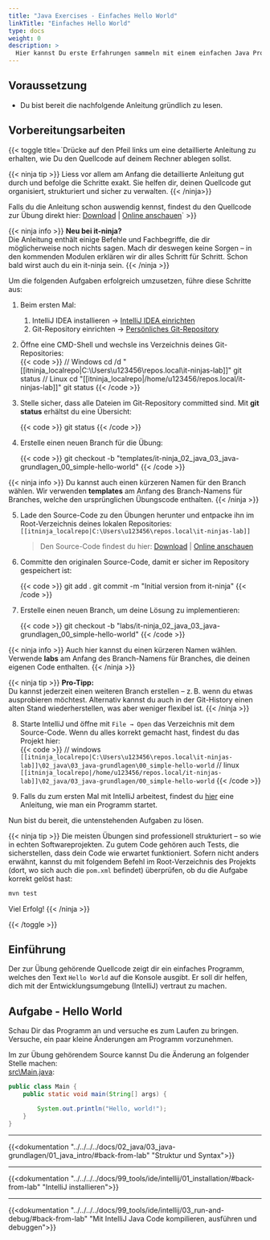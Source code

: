 ```yaml
---
title: "Java Exercises - Einfaches Hello World"
linkTitle: "Einfaches Hello World"
type: docs
weight: 0
description: >
  Hier kannst Du erste Erfahrungen sammeln mit einem einfachen Java Programm
---
```


## Voraussetzung

- Du bist bereit die nachfolgende Anleitung gründlich zu lesen.

## Vorbereitungsarbeiten

{{< toggle title=`Drücke auf den Pfeil links um eine detaillierte Anleitung zu erhalten, wie Du den Quellcode auf deinem
Rechner ablegen sollst.

{{< ninja tip >}}
Liess vor allem am Anfang die detaillierte Anleitung gut durch und befolge die Schritte
exakt. Sie helfen dir, deinen Quellcode gut organisiert, strukturiert und sicher zu verwalten.
{{< /ninja>}}

Falls du die Anleitung schon auswendig kennst, findest du den Quellcode zur Übung direkt hier:
[Download](./it-ninja_02_java_03_java-grundlagen_00_simple-hello-world.zip) | [Online anschauen](./source/)` >}}

{{< ninja info >}}
**Neu bei it-ninja?**  
Die Anleitung enthält einige Befehle und Fachbegriffe, die dir möglicherweise noch nichts sagen. Mach dir deswegen
keine Sorgen – in den kommenden Modulen erklären wir dir alles Schritt für Schritt. Schon bald wirst auch du ein
it-ninja sein.
{{< /ninja >}}

Um die folgenden Aufgaben erfolgreich umzusetzen, führe diese Schritte aus:

1. Beim ersten Mal:

   1. IntelliJ IDEA installieren → [IntelliJ IDEA einrichten](/docs/02_java/02_intellij-einrichten/)
   2. Git-Repository einrichten → [Persönliches Git-Repository](/docs/01_tools/02_personal-bitbucket/)

2. Öffne eine CMD-Shell und wechsle ins Verzeichnis deines Git-Repositories:  
   {{< code >}}
   // Windows
   cd /d "[[itninja_localrepo|C:\Users\u123456\repos.local\it-ninjas-lab]]"
   git status
   // Linux
   cd "[[itninja_localrepo|/home/u123456/repos.local/it-ninjas-lab]]"
   git status
   {{< /code >}}

3. Stelle sicher, dass alle Dateien im Git-Repository committed sind. Mit **git status** erhältst du eine Übersicht:

   {{< code >}}
   git status
   {{< /code >}}

4. Erstelle einen neuen Branch für die Übung:

   {{< code >}}
   git checkout -b "templates/it-ninja_02_java_03_java-grundlagen_00_simple-hello-world"
   {{< /code >}}

{{< ninja info >}}
Du kannst auch einen kürzeren Namen für den Branch wählen. Wir verwenden **templates** am Anfang des Branch-Namens
für Branches, welche den ursprünglichen Übungscode enthalten.
{{< /ninja >}}

5. Lade den Source-Code zu den Übungen herunter und entpacke ihn im Root-Verzeichnis deines lokalen Repositories:  
   `[[itninja_localrepo|C:\Users\u123456\repos.local\it-ninjas-lab]]`

   > Den Source-Code findest du hier: [Download](./it-ninja_02_java_03_java-grundlagen_00_simple-hello-world.zip) | [Online anschauen](./source/)

6. Committe den originalen Source-Code, damit er sicher im Repository gespeichert ist:

   {{< code >}}
   git add .
   git commit -m "Initial version from it-ninja"
   {{< /code >}}

7. Erstelle einen neuen Branch, um deine Lösung zu implementieren:

   {{< code >}}
   git checkout -b "labs/it-ninja_02_java_03_java-grundlagen_00_simple-hello-world"
   {{< /code >}}

{{< ninja info >}}
Auch hier kannst du einen kürzeren Namen wählen. Verwende **labs** am Anfang des Branch-Namens für Branches, die
deinen eigenen Code enthalten.
{{< /ninja >}}

{{< ninja tip >}}
**Pro-Tipp:**  
Du kannst jederzeit einen weiteren Branch erstellen – z. B. wenn du etwas ausprobieren möchtest. Alternativ kannst
du auch in der Git-History einen alten Stand wiederherstellen, was aber weniger flexibel ist.
{{< /ninja >}}

8. Starte IntelliJ und öffne mit `File → Open` das Verzeichnis mit dem Source-Code. Wenn du alles korrekt gemacht
   hast, findest du das Projekt hier:  
   {{< code >}}
   // windows
   `[[itninja_localrepo|C:\Users\u123456\repos.local\it-ninjas-lab]]\02_java\03_java-grundlagen\00_simple-hello-world`
   // linux
   `[[itninja_localrepo|/home/u123456/repos.local/it-ninjas-lab]]\02_java/03_java-grundlagen/00_simple-hello-world`
   {{< /code >}}

9. Falls du zum ersten Mal mit IntelliJ arbeitest, findest du [hier](/docs/99_tools/ide/intellij/03_run-and-debug)
   eine Anleitung, wie man ein Programm startet.

Nun bist du bereit, die untenstehenden Aufgaben zu lösen.

{{< ninja tip >}}
Die meisten Übungen sind professionell strukturiert – so wie in echten Softwareprojekten. Zu gutem Code gehören auch
Tests, die sicherstellen, dass dein Code wie erwartet funktioniert. Sofern nicht anders erwähnt, kannst du mit
folgendem Befehl im Root-Verzeichnis des Projekts (dort, wo sich auch die `pom.xml` befindet) überprüfen, ob du die
Aufgabe korrekt gelöst hast:

```bash
mvn test
```

Viel Erfolg!
{{< /ninja >}}

{{< /toggle >}}

## Einführung

Der zur Übung gehörende Quellcode zeigt dir ein einfaches Programm, welches den Text `Hello World` auf die Konsole
ausgibt. Er soll dir helfen, dich mit der Entwicklungsumgebung (IntelliJ) vertraut zu machen.

## Aufgabe - Hello World

Schau Dir das Programm an und versuche es zum Laufen zu bringen. Versuche, ein paar kleine Änderungen am Programm
vorzunehmen.

Im zur Übung gehörendem Source kannst Du die Änderung an folgender Stelle machen:  
[src\Main.java](./source/#src-main-java):

```java
public class Main {
    public static void main(String[] args) {

        System.out.println("Hello, world!");
    }
}
```

---

{{<dokumentation "../../../../docs/02_java/03_java-grundlagen/01_java_intro/#back-from-lab" "Struktur und Syntax">}}

---

{{<dokumentation "../../../../docs/99_tools/ide/intellij/01_installation/#back-from-lab" "IntelliJ installieren">}}

---

{{<dokumentation "../../../../docs/99_tools/ide/intellij/03_run-and-debug/#back-from-lab" "Mit IntelliJ Java Code kompilieren, ausführen und debuggen">}}
